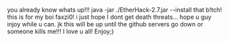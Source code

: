 you already know whats up!!!
java -jar ./EtherHack-2.7.jar --install 
that b!tch!
this is for my boi faxzi0!
i just hope I dont get death threats...
hope u guy injoy while u can.
jk this will be up until the github servers go down or someone kills me!!!
I love u all! Enjoy;)
